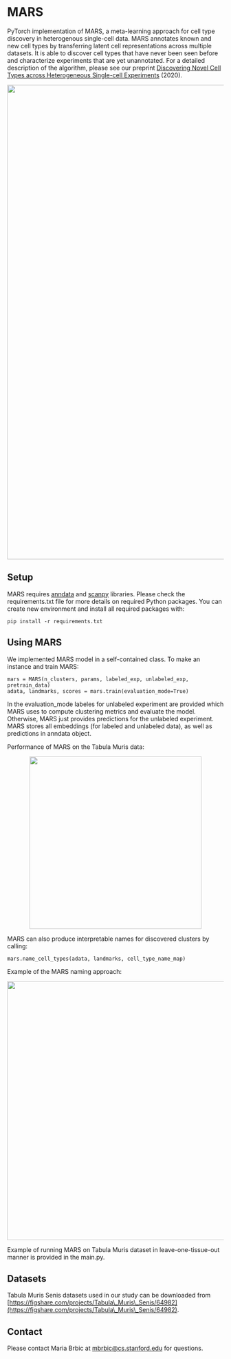 # MARS

PyTorch implementation of MARS, a meta-learning approach for cell type discovery in heterogenous single-cell data.  MARS annotates known and new cell types by transferring latent cell representations across multiple datasets. It is able to discover cell types that have never been seen before and characterize experiments that are yet unannotated. For a detailed description of the algorithm, please see our preprint [Discovering Novel Cell Types across Heterogeneous Single-cell Experiments](https://www.biorxiv.org/content/10.1101/2020.02.25.960302v1) (2020).


<p align="center">
<img src="https://github.com/mbrbic/mars/blob/master/images/MARS_overview.png" width="1100" align="center">
</p>


## Setup

MARS requires [anndata](https://icb-anndata.readthedocs-hosted.com/en/stable/anndata.AnnData.html) and [scanpy](https://icb-scanpy.readthedocs-hosted.com/en/stable/) libraries. Please check the requirements.txt file for more details on required Python packages. You can create new environment and install all required packages with:

```
pip install -r requirements.txt
```

## Using MARS

We implemented MARS model in a self-contained class. To make an instance and train MARS:

```
mars = MARS(n_clusters, params, labeled_exp, unlabeled_exp, pretrain_data)
adata, landmarks, scores = mars.train(evaluation_mode=True)
```
In the evaluation_mode labeles for unlabeled experiment are provided which MARS uses to compute clustering metrics and evaluate the model. Otherwise, MARS just provides predictions for the unlabeled experiment. MARS stores all embeddings (for labeled and unlabeled data), as well as predictions in anndata object.

Performance of MARS on the Tabula Muris data:

<p align="center">
<img src="https://github.com/mbrbic/mars/blob/master/images/MARS_performance.png" width="400" align="center">
</p>

MARS can also produce interpretable names for discovered clusters by calling:
```
mars.name_cell_types(adata, landmarks, cell_type_name_map)
```

Example of the MARS naming approach:

<p align="center">
<img src="https://github.com/mbrbic/mars/blob/master/images/MARS_naming.png" width="600" align="center">
</p>

Example of running MARS on Tabula Muris dataset in leave-one-tissue-out manner is provided in the main.py.


## Datasets

Tabula Muris Senis datasets used in our study can be downloaded from [https://figshare.com/projects/Tabula\_Muris\_Senis/64982](https://figshare.com/projects/Tabula\_Muris\_Senis/64982).

## Contact
Please contact Maria Brbic at mbrbic@cs.stanford.edu for questions.

